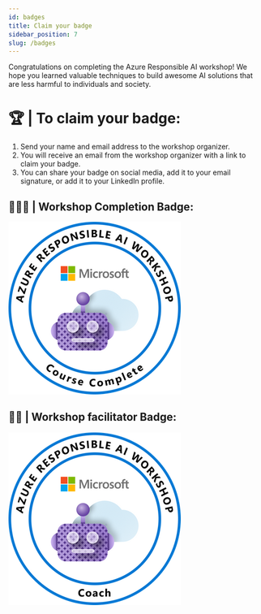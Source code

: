```yaml
---
id: badges
title: Claim your badge
sidebar_position: 7
slug: /badges
---
```


Congratulations on completing the Azure Responsible AI workshop! We hope you learned valuable techniques to build awesome AI solutions that are less harmful to individuals and society.  

# 🏆 | To claim your badge:

1. Send your name and email address to the workshop organizer.
2. You will receive an email from the workshop organizer with a link to claim your badge.
3. You can share your badge on social media, add it to your email signature, or add it to your LinkedIn profile.


## 🧑🏿‍💻 | Workshop Completion Badge:

![](/img/tutorial/100-badge-completion.png)

## 👩‍🏫 | Workshop facilitator Badge:

![](/img/tutorial/100-badge-coach.png)


